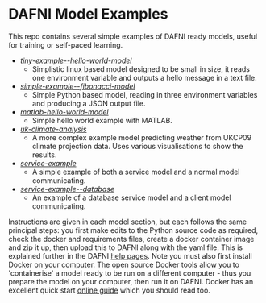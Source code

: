 # DAFNI Model Examples

This repo contains several simple examples of DAFNI ready models, useful for training or self-paced learning.

 - _[tiny-example--hello-world-model](./tiny-example--hello-world-model)_ 
   - Simplistic linux based model designed to be small in size, it reads one environment variable and outputs a hello message in a text file.
 - _[simple-example--fibonacci-model](./simple-example--fibonacci-model)_ 
   -  Simple Python based model, reading in three environment variables and producing a JSON output file.
 - _[matlab-hello-world-model](./matlab-hello-world-model)_ 
   - Simple hello world example with MATLAB.
 - _[uk-climate-analysis](./uk-climate-analysis)_ 
   - A more complex example model predicting weather from UKCP09 climate projection data. Uses various visualisations to show the results.
 - _[service-example](./service-example)_ 
   - A simple example of both a service model and a normal model communicating.
- _[service-example--database](./service-example--database)_
   - An example of a database service model and a client model communicating.

Instructions are given in each model section, but each follows the same principal steps: you first make edits to the Python source code as required, check the docker and requirements files, create a docker container image and zip it up, then upload this to DAFNI along with the yaml file. This is explained further in the DAFNI [help pages](https://docs.secure.dafni.rl.ac.uk/docs/how-to/models/how-to-create-a-dafni-ready-model/). Note you must also first install Docker on your computer. The open source Docker tools allow you to 'containerise' a model ready to be run on a different computer - thus you prepare the model on your computer, then run it on DAFNI. Docker has an excellent quick start [online guide](https://docs.docker.com/get-started/overview/) which you should read too.
